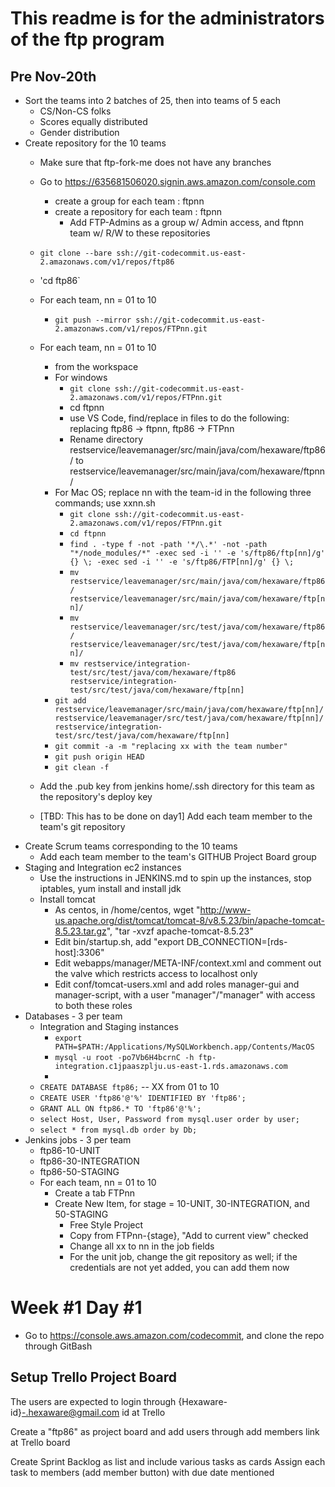# This readme is for the administrators of the ftp program

## Pre Nov-20th

  * Sort the teams into 2 batches of 25, then into teams of 5 each
    * CS/Non-CS folks
    * Scores equally distributed
    * Gender distribution
  * Create  repository for the 10 teams
    * Make sure that ftp-fork-me does not have any branches
    * Go to https://635681506020.signin.aws.amazon.com/console.com
      * create a group for each team : ftpnn
      * create a repository for each team : ftpnn
        * Add FTP-Admins as a group w/ Admin access, and ftpnn team w/ R/W to these repositories
    * `git clone --bare ssh://git-codecommit.us-east-2.amazonaws.com/v1/repos/ftp86`
    * 'cd ftp86`
    * For each team, nn = 01 to 10
      * `git push --mirror ssh://git-codecommit.us-east-2.amazonaws.com/v1/repos/FTPnn.git`
    * For each team, nn = 01 to 10
      * from the workspace
      * For windows
        * `git clone ssh://git-codecommit.us-east-2.amazonaws.com/v1/repos/FTPnn.git`
        * cd ftpnn
        * use VS Code, find/replace in files to do the following: replacing ftp86 -> ftpnn, ftp86 -> FTPnn
        * Rename directory restservice/leavemanager/src/main/java/com/hexaware/ftp86/ to restservice/leavemanager/src/main/java/com/hexaware/ftpnn/
      * For Mac OS; replace nn with the team-id in the following three commands; use xxnn.sh
        * `git clone ssh://git-codecommit.us-east-2.amazonaws.com/v1/repos/FTPnn.git`
        * `cd ftpnn`      
        * `find . -type f -not -path '*/\.*' -not -path "*/node_modules/*" -exec sed -i '' -e 's/ftp86/ftp[nn]/g' {} \; -exec sed -i '' -e 's/ftp86/FTP[nn]/g' {} \;`
        * `mv restservice/leavemanager/src/main/java/com/hexaware/ftp86/ restservice/leavemanager/src/main/java/com/hexaware/ftp[nn]/`
        * `mv restservice/leavemanager/src/test/java/com/hexaware/ftp86/ restservice/leavemanager/src/test/java/com/hexaware/ftp[nn]/`
        * `mv restservice/integration-test/src/test/java/com/hexaware/ftp86 restservice/integration-test/src/test/java/com/hexaware/ftp[nn]`
      * `git add restservice/leavemanager/src/main/java/com/hexaware/ftp[nn]/ restservice/leavemanager/src/test/java/com/hexaware/ftp[nn]/ restservice/integration-test/src/test/java/com/hexaware/ftp[nn]`
      * `git commit -a -m "replacing xx with the team number"`
      * `git push origin HEAD`
      * `git clean -f`
      
    * Add the .pub key from jenkins home/.ssh directory for this team as the repository's deploy key
    * [TBD: This has to be done on day1] Add each team member to the team's git repository
  * Create Scrum teams corresponding to the 10 teams
    * Add each team member to the team's GITHUB Project Board group 
  * Staging and Integration ec2 instances
    * Use the instructions in JENKINS.md to spin up the instances, stop iptables, yum install and install jdk
    * Install tomcat
      * As centos, in /home/centos, wget "http://www-us.apache.org/dist/tomcat/tomcat-8/v8.5.23/bin/apache-tomcat-8.5.23.tar.gz", "tar -xvzf apache-tomcat-8.5.23"
      * Edit bin/startup.sh, add "export DB_CONNECTION=[rds-host]:3306"
      * Edit webapps/manager/META-INF/context.xml and comment out the valve which restricts access to localhost only
      * Edit conf/tomcat-users.xml and add roles manager-gui and manager-script, with a user "manager"/"manager" with access to both these roles 
  * Databases - 3 per team
    * Integration and Staging instances
      * `export PATH=$PATH:/Applications/MySQLWorkbench.app/Contents/MacOS`
      * `mysql -u root -po7Vb6H4bcrnC -h ftp-integration.c1jpaaszplju.us-east-1.rds.amazonaws.com`
      * 
    * `CREATE DATABASE ftp86;` -- XX from 01 to 10
    * `CREATE USER 'ftp86'@'%' IDENTIFIED BY 'ftp86';`
    * `GRANT ALL ON ftp86.* TO 'ftp86'@'%';`
    * `select Host, User, Password from mysql.user order by user;`
    * `select * from mysql.db order by Db;`
  * Jenkins jobs - 3 per team
    * ftp86-10-UNIT
    * ftp86-30-INTEGRATION
    * ftp86-50-STAGING
    * For each team, nn = 01 to 10
      * Create a tab FTPnn
      * Create New Item, for stage = 10-UNIT, 30-INTEGRATION, and 50-STAGING
        * Free Style Project
        * Copy from FTPnn-{stage}, "Add to current view" checked
        * Change all xx to nn in the job fields  
        * For the unit job, change the git repository as well; if the credentials are not yet added, you can add them now

# Week #1 Day #1
  * Go to https://console.aws.amazon.com/codecommit,  and clone the repo through GitBash 
  

## Setup Trello Project Board

The users are expected to login  through {Hexaware-id}-.hexaware@gmail.com id at Trello 

Create a "ftp86" as project board and add users through add members link at Trello board

Create Sprint Backlog as list and include various tasks as cards
Assign each task to members (add member button) with due date mentioned  
